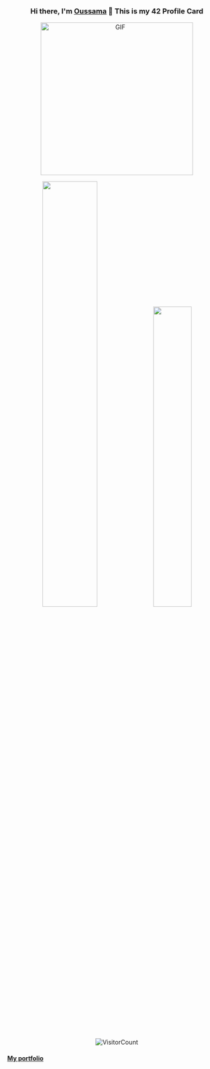 <div align="center">

### Hi there, I'm [Oussama](https://ilkou.github.io) 👋 This is my 42 Profile Card

<img align="center" alt="GIF" height="350px" src="https://1337-readme.vercel.app/api/profile?cursus=42&dark=true&email=hide&login=oouklich" />

</div>

<div align="center">
<p>
<img width="50%" src="https://github-readme-stats.vercel.app/api?username=ilkou&show_icons=true&theme=radical" />
<img width="42%" src="https://github-readme-stats.anuraghazra1.vercel.app/api/top-langs/?username=ilkou&layout=compact&bg_color=30,e96443,904e95&title_color=fff&text_color=fff" />
</p>


![VisitorCount](https://profile-counter.glitch.me/{ilkou}/count.svg)

</div>

#### [My portfolio](https://ilkou.github.io)

<!--
**ilkou/ilkou** is a ✨ _special_ ✨ repository because its `README.md` (this file) appears on your GitHub profile.

Here are some ideas to get you started:

- 🔭 I’m currently working on ...
- 🌱 I’m currently learning ...
- 👯 I’m looking to collaborate on ...
- 🤔 I’m looking for help with ...
- 💬 Ask me about ...
- 📫 How to reach me: ...
- 😄 Pronouns: ...
- ⚡ Fun fact: ...
-->
